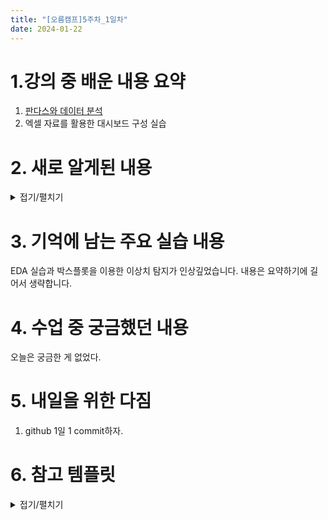 ```yaml
---
title: "[오름캠프]5주차_1일차"
date: 2024-01-22
---
```


# 1.강의 중 배운 내용 요약  

1. [판다스와 데이터 분석](https://colab.research.google.com/drive/1xZn6fQox4zAz-paCSBjbfhk9j9WJGBn7?usp=sharing)
2. 엑셀 자료를 활용한 대시보드 구성 실습

# 2. 새로 알게된 내용

<details close>
<summary>접기/펼치기</summary>
<div markdown="1">

1. 판다스의 데이터 구조 

    1.1. 데이터프레임

    - 기본 형태 : pd.DataFrame(딕셔너리)
    - 설명 : 데이터가 엑셀의 시트 같은 형태를 띄는 프레임. 입력값으로 딕셔너리를 받는 데, 딕셔너리의 키와 리스트값을 컬럼명[열의 이름]과 컬럼 데이터로 활용한다.
    - 코드 
    
        ```python
        data = {'이름': ['홍길동', '임꺽정', '이순신'],
                '나이': [30, 35, 40],
                '도시': ['서울', '부산', '광주']}

        df = pd.DataFrame(data)
        print(df)

        # 출력형태
        '''
            이름  나이  도시
        0  홍길동  30  서울
        1  임꺽정  35  부산
        2  이순신  40  광주
        '''
        ```
    
    1.2. 시리즈

    - 기본 형태 : pd.Series()
    - 설명 : 리스트를 입력값으로 받아 단일 열 데이터로 쓰인다. 즉, 시리즈는 데이터프레임의 열에 해당할 수 있고, 시리즈가 모여있는 것을 데이터 프레임이라고 할 수 있다. 
    - 코드

        ```python
        names = pd.Series(['홍길동', '임꺽정', '이순신'])
        names

        # 출력형태
        '''
        0    홍길동
        1    임꺽정
        2    이순신
        dtype: object
        '''
        ```

        ```python
        # 데이터프레임에서 단일 열을 조회하는 경우, 그 형태는 Series
        import pandas as pd
        import numpy as np

        # 예시 데이터프레임 생성
        data = {
            'Name': ['Alice', 'Bob', 'Charlie'],
            'Age': [25, 30, 35],
            'City': ['New York', 'Paris', 'Berlin']
        }
        df = pd.DataFrame(data)

        # 단일 열 선택 -> 결과는 Series
        age_series = df['Age']
        print(type(age_series)) # 출력 결과 : <class 'pandas.core.series.Series'>

        # 다중 열 선택 -> 결과는 DataFrame
        subset_df = df[['Name', 'City']]
        print(type(subset_df)) # 출력 결과 : <class 'pandas.core.frame.DataFrame'>
        ```

2. 파일로부터 DataFrame 불러오기

    - 코드
        ```python
        # 엑셀 파일을 DataFrame으로 불러오기
        # pd.read_<읽고자하는 파일형태>(파일명)
        df = pd.read_excel("example.xlsx")
        df = pd.read_csv("example.csv")
        ```

3. DataFrame의 정보 조회

    - 코드

    ```python
    print(df.head()) # 상위 5개 
    print(df.tail()) # 하위 5개 
    print(df.info()) # 요약 정보
    print(test.describe()) # 통계적 요약 정보 

    ```

4. 결측치 처리와 inplace

    - 설명 : DataFrame의 정보를 조회하다보면, 데이터프레임에서 Null 값이 존재할 수 있다. 존재하는 Null에 대해서는 제거를 하거나 치환할 수 있는 데, 이 부분은 팀원이나 회사의 환경에 맞춰서 논의 끝에 그 처리를 결정해야한다.

    - 결측치 제거 시, Inplace 옵션 : True, False

    - 코드
        ```python
        # 결측치 제거
        df.dropna(inplace=False) # 결측치 제거해서 실제 처리된듯 보이나 덮어쓰지는 않음. 원본 자체 날려먹지 않는 조치

        # 결측치 제거
        df.dropna(inplace=True) # 결측치 제거, 덮어쓰기 o => inplace=True를 쓸지에 대한 여부는 논의를 통해 정해야함.
        ```

5. 데이터프레임의 속성 조회

    - 설명 : 데이터프레임을 조작하려면 우선 사이즈, 데이터 타입, index, column등의 속성 정보를 알아야 한다. 그래야 이 데이터프레임을 가지고 어떻게 쪼개고 어떤 열의 데이터 타입을 변경할지, 어떤 열의 데이터를 조회하고 수정할 지에 대한 결정이 내려진다. 

    - 코드

        ```python        
        # Pandas DataFrame 예시
        import pandas as pd

        df = pd.DataFrame({
            'Name': ['Alice', 'Bob', 'Charlie'],
            'Age': [25, 30, 35],
            'City': ['New York', 'Paris', 'Berlin']
        })

        # 각 속성 호출
        print("Shape:", df.shape)
        print("Data Types:\n", df.dtypes)
        print("Index:", df.index)
        print("Columns:", df.columns)   
        ```

6. 데이터 타입 변환

    - 설명 : 데이터프레임에서 특정 열의 데이터타입이 조작하는 데 어렵게 되어있는 경우, 데이터 타입을 변환할 필요가 있다.

    - 코드 

        ```python
        import pandas as pd

        # 예시 데이터프레임 생성
        data = {
            'Name': ['Alice', 'Bob'],  # 문자열 타입
            'Age': ['25', '30'],       # 숫자 데이터를 문자열로 표현
            'Member': ['True', 'False'],  # 불린 데이터를 문자열로 표현
            'Join Date': ['2021-01-01', '2021-07-01']  # 날짜 데이터를 문자열로 표현
        }
        
        # 데이터 타입 변환
        df['Age'] = df['Age'].astype(int)  # 'Age' 열을 정수형으로 변환 ; object -> int
        df['Member'] = df['Member'].astype(bool)  # 'Member' 열을 불린형으로 변환
        df['Join Date'] = pd.to_datetime(df['Join Date'])  # 'Join Date' 열을 datetime으로 변환

        df['Member'] = df['Member'].astype(bool)  # 'Member' 열을 불린형으로 변환
        # 결과 출력
        print(df)
        print(df.dtypes) 

        # 데이터 타입 변환
        df['Join Date'] = pd.to_datetime(df['Join Date'])  # 'Join Date' 열을 datetime으로 변환

        # 결과 출력
        print(df)
        print(df.dtypes)  
        ```
    
7. loc 과 iloc

    - 설명 : loc은 데이터프레임에서 입력된 열에 해당하는 값을 찾는다. iloc은 입력한 열 인덱스에 해당하는 값을 찾는다.
    - 코드 
        ```python
        # loc 사용 예시
        print(df.loc[:, 'Age'])
        
        # iloc 사용 예시
        print(df.iloc[:, 1])
        ```

        ```python
        # 조회 뿐만 아니라 결측치 추가 및 확인도 가능

        # 결측치 추가
        # df.loc[행, 열] = np.nan
        df.loc[1, 'Age'] = np.nan # 1번째 행과 'Age'열에 해당하는 값으로 np.nan을 추가 

        # 결측치 확인
        # df[열].isnull()
        print(df['Age'].isnull()) # 해당 컬럼에서 결측치가 있는지 boolean 연산을 보여줌        
        ```

8. Series에서의 메서드 활용

    - 설명 : Series에서도 수학과 관련된 메서드를 사용할 수 있다.
    - 코드
        ```python
        import pandas as pd

        # Series 생성
        data = pd.Series([10, 15, 20, 25, 30])

        # 다양한 메서드 활용
        print("Minimum:", data.min())          # 최소값
        print("Maximum:", data.max())          # 최대값
        print("Standard Deviation:", data.std())  # 표준편차
        print("Variance:", data.var())          # 분산
        print("Number of Unique Values:", data.nunique())  # 고유값 개수

        # 데이터프레임 요약
        df = pd.DataFrame({
            'Age': [25, 30, 35, 40, 45],
            'Salary': [50000, 55000, 60000, 65000, 70000]
        })
        print("\nDataFrame Summary:\n", df.describe())
        print("\nDataFrame Info:")
        df.info()
        ```

9. 조건을 만족하는 요소만 필터링

    - 설명 : 데이터프레임에서 뽑고자하는 조건을 불린 연산하여 거기서 True가 나오는 데이터들만 필터

    - 코드

        ```python
        # 콜랩에서 진행
        test = pd.read_csv("/content/sample_data/california_housing_test.csv")
        test
        # 데이터프레임의 'housing_median_age' 열을 Series로 변환하고 숫자형으로 변환
        test_series = test['housing_median_age']
        
        # 불린 연산이 가능하다 -> 해당하는 값만 가져올수 있다.
        # 찾고자하는 조건으로 불린 연산
        high_age = test_series > 17.0
        print("High age:\n", high_age.head())

        # 필터링 : 데이터[불린 연산]
        filtered_series = test_series[high_age]
        print("Filtered Series:\n", filtered_series.head())
        ```

10. 열의 생성과 삭제

    - 설명 : 마치 딕셔너리의 새로운 키를 추가하듯이, 데이터프레임에도 새 열을 추가할 수 있다. 열을 삭제할 때는 axis 즉, 축 설정을 주의해야한다.

    - 코드
        ```python
        import pandas as pd

        df = pd.DataFrame({
            'Name': ['Alice', 'Bob', 'Charlie'],
            'Age': [25, 30, 35]
        })
        ```

        ```python
        # 생성
        df['Salary'] = [50000, 60000, 70000]  # 다른 데이터 프레임에서 가져오는 경우!
        print(df)
        ```

        ```python
        # 삭제

        # 'Age'열 삭제
        df = df.drop('Age', axis=1) # axis=1 열/컬럼 (주의)
        print(df)
        ```

11. 결합
    
    - 설명 : 데이터프레임은 축을 기준으로 가로 또는 세로로 결합이 된다.
    - 코드
        ```python
        # 가로로 연결

        import pandas as pd

        # Sample DataFrames
        df1 = pd.DataFrame({'A': [1, 2], 'B': [3, 4]})
        df2 = pd.DataFrame({'A': [5, 6], 'B': [7, 8]})

        # 가로로 연결(열 방향)
        # 주의할 점 - df1과 df2가 동일한 행을 가지고 있을때!
        result = pd.concat([df1, df2], axis=1)

        print(result)
        ```

        ```python
        # 가로로 연결 (열 방향) - 열 이름 다름
        result = pd.concat([df1, df2], axis=1, ignore_index=True) # 열 이름이 다른 경우, ignore_index=True 열 이름을 재설정 가능

        print(result)
        ```

        ```python
        # 세로로 연결

        import pandas as pd

        # Sample DataFrames with different index
        df1 = pd.DataFrame({'A': [1, 2], 'B': [3, 4]}, index=[0, 1])
        df2 = pd.DataFrame({'A': [5, 6], 'B': [7, 8]}, index=[2, 3])


        # 세로로 연결 (행 방향) - 인덱스 다름
        result = pd.concat([df1, df2], ignore_index=True)

        print(result)

        ```
</div>
</details>


# 3. 기억에 남는 주요 실습 내용

EDA 실습과 박스플롯을 이용한 이상치 탐지가 인상깊었습니다. 내용은 요약하기에 길어서 생략합니다.

# 4. 수업 중 궁금했던 내용
오늘은 궁금한 게 없었다. 

# 5. 내일을 위한 다짐
1. github 1일 1 commit하자.

# 6. 참고 템플릿

<details close>
<summary>접기/펼치기</summary>
<div markdown="1">
    
    [오늘 강의 요약 정리] - 오늘 어떤 것을 배웠나요?

    [오늘의 발견] - 오늘 배웠던 것 중에 처음 알았던 것은 어떤 것이 있었나요?

    [오늘의 실습] - 실습때 했던 코드를 첨부하는 것을 추천드립니다.

    [오늘의 질문] - 이해가 가지 않았다던가? 추가적으로 궁금한 것을 정리해보세요.

    [오늘의 복습] - 남은 시간 동안 어떻게 복습할 것인지?

    [내일을 위한 다짐] - 개인적인 피드백을 적어보고, 중간에 마음이 꺾이지 않기 위해 나의 다짐을 적어보고, 오늘을 정리해봅시다.

</div>
</details>
